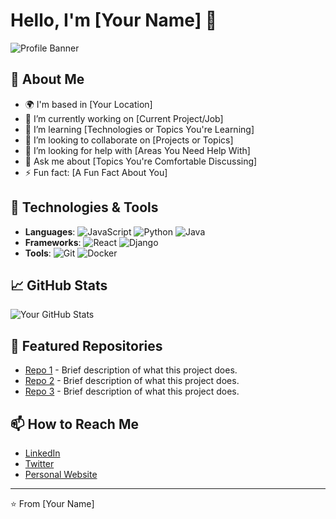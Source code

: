 # Hello, I'm [Your Name] 👋

![Profile Banner](https://via.placeholder.com/800x200) <!-- Replace with your banner image URL -->

## 👤 About Me

- 🌍 I'm based in [Your Location]
- 🔭 I’m currently working on [Current Project/Job]
- 🌱 I’m learning [Technologies or Topics You're Learning]
- 👯 I’m looking to collaborate on [Projects or Topics]
- 🤔 I’m looking for help with [Areas You Need Help With]
- 💬 Ask me about [Topics You're Comfortable Discussing]
- ⚡ Fun fact: [A Fun Fact About You]

## 🔧 Technologies & Tools

- **Languages**: ![JavaScript](https://img.shields.io/badge/JavaScript-black?style=flat-square&logo=javascript) ![Python](https://img.shields.io/badge/Python-black?style=flat-square&logo=python) ![Java](https://img.shields.io/badge/Java-black?style=flat-square&logo=java) 
- **Frameworks**: ![React](https://img.shields.io/badge/React-black?style=flat-square&logo=react) ![Django](https://img.shields.io/badge/Django-black?style=flat-square&logo=django) 
- **Tools**: ![Git](https://img.shields.io/badge/Git-black?style=flat-square&logo=git) ![Docker](https://img.shields.io/badge/Docker-black?style=flat-square&logo=docker)

## 📈 GitHub Stats

![Your GitHub Stats](https://github-readme-stats.vercel.app/api?username=your-username&show_icons=true&theme=radical) <!-- Replace 'your-username' with your GitHub username -->

## 🌟 Featured Repositories

- [Repo 1](https://github.com/your-username/repo-1) - Brief description of what this project does.
- [Repo 2](https://github.com/your-username/repo-2) - Brief description of what this project does.
- [Repo 3](https://github.com/your-username/repo-3) - Brief description of what this project does.

## 📫 How to Reach Me

- [LinkedIn](https://www.linkedin.com/in/your-linkedin)
- [Twitter](https://twitter.com/your-twitter)
- [Personal Website](https://yourwebsite.com)

---

⭐️ From [Your Name]
